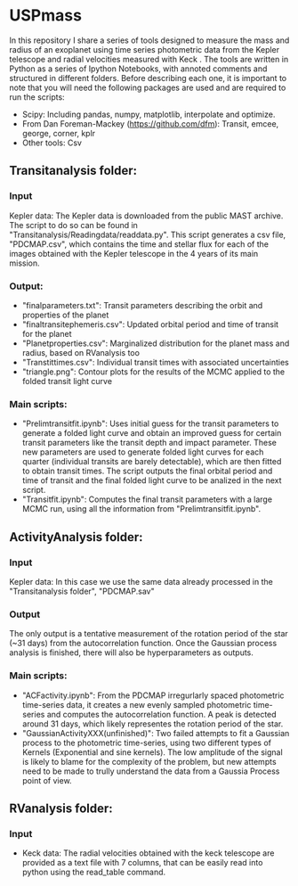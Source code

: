 # USPmass
In this repository I share a series of tools designed to measure the
mass and radius of an exoplanet using time series photometric data from the Kepler
telescope and radial velocities measured with Keck . The tools are written in Python as a
series of Ipython Notebooks, with annoted comments and structured in
different folders. Before describing each one, it is important to note that you will need the following packages are used and are required to run the scripts:

* Scipy: Including pandas, numpy, matplotlib, interpolate and optimize.
* From Dan Foreman-Mackey (https://github.com/dfm): Transit, emcee, george, corner, kplr
* Other tools: Csv

## Transitanalysis folder:

### Input

Kepler data: The Kepler data is downloaded from the public MAST
archive. The script to do so can be found in
"Transitanalysis/Readingdata/readdata.py". This script generates a csv
file, "PDCMAP.csv", which contains the time and stellar flux for each
of the images obtained with the Kepler telescope in the 4 years of its
main mission.

### Output:

* "finalparameters.txt": Transit parameters describing the orbit and properties of the planet
* "finaltransitephemeris.csv": Updated orbital period and time of transit for the planet
* "Planetproperties.csv": Marginalized distribution for the planet mass and radius, based on RVanalysis too
* "Transtittimes.csv": Individual transit times with associated uncertainties
* "triangle.png": Contour plots for the results of the MCMC applied to the folded transit light curve

### Main scripts:

* "Prelimtransitfit.ipynb": Uses initial guess for the transit parameters to generate a folded light curve and obtain an improved guess for certain transit parameters like the transit depth and impact parameter. These new parameters are used to generate folded light curves for each quarter (individual transits are barely detectable), which are then fitted to obtain transit times. The script outputs the final orbital period and time of transit and the final folded light curve to be analized in the next script.
* "Transitfit.ipynb": Computes the final transit parameters with a large MCMC run, using all the information from "Prelimtransitfit.ipynb".

## ActivityAnalysis folder:

### Input

Kepler data: In this case we use the same data already processed in the "Transitanalysis folder", "PDCMAP.sav"

### Output

The only output is a tentative measurement of the rotation period of the star (~31 days) from the autocorrelation function. Once the Gaussian process analysis is finished, there will also be hyperparameters as outputs.

### Main scripts:

* "ACFactivity.ipynb": From the PDCMAP irregurlarly spaced photometric time-series data, it creates a new evenly sampled photometric time-series and computes the autocorrelation function. A peak is detected around 31 days, which likely representes the rotation period of the star.
* "GaussianActivityXXX(unfinished)": Two failed attempts to fit a Gaussian process to the photometric time-series, using two different types of Kernels (Exponential and sine kernels). The low amplitude of the signal is likely to blame for the complexity of the problem, but new attempts need to be made to trully understand the data from a Gaussia Process point of view.

## RVanalysis folder:

### Input

* Keck data: The radial velocities obtained with the keck telescope are provided as a text file with 7 columns, that can be easily read into python using the read_table command. 
